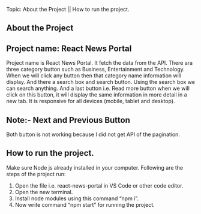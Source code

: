 Topic: About the Project || How to run the project.


About the Project
--------------------------------------------------------------------

Project name: React News Portal
-------------------------------

Project name is React News Portal. It fetch the data from the API. There ara three category button such as Business, Entertainment and Technology. When we will click any button then that category name information will display. And there a search box and search button. Using the search box we can search anything. And a last button i.e. Read more button when we will click on this button, it will display the same information in more detail in a new tab. It is responsive for all devices (mobile, tablet and desktop).

Note:- Next and Previous Button
-------------------------------------------
Both button is not working because I did not get API of the pagination.


How to run the project.
--------------------------------------------------------------------
Make sure Node js already installed in your computer.
Following are the steps of the project run:
1. Open the file i.e. react-news-portal in VS Code or other code editor.
2. Open the new terminal.
3. Install node modules using this command “npm i”.
4. Now write command “npm start” for running the project.